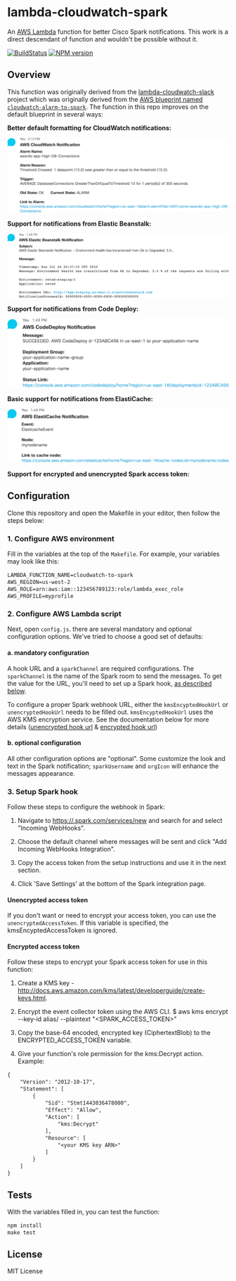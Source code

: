 # lambda-cloudwatch-spark

An [AWS Lambda](http://aws.amazon.com/lambda/) function for better Cisco Spark notifications.
This work is a direct descendant of function and wouldn't be possible without it.

[![BuildStatus](https://travis-ci.org/kangaroobox/lambda-cloudwatch-spark.png?branch=master)](https://travis-ci.org/assertible/lambda-cloudwatch-spark)
[![NPM version](https://badge.fury.io/js/lambda-cloudwatch-spark.png)](http://badge.fury.io/js/lambda-cloudwatch-spark)


## Overview

This function was originally derived from the
[lambda-cloudwatch-slack](https://github.com/assertible/lambda-cloudwatch-slack) project which was originally derived from the
[AWS blueprint named `cloudwatch-alarm-to-spark`](https://aws.amazon.com/blogs/aws/new-spark-integration-blueprints-for-aws-lambda/). The
function in this repo improves on the default blueprint in several ways:

**Better default formatting for CloudWatch notifications:**

![AWS Cloud Notification for Spark](https://github.com/kangaroobox/lambda-cloudwatch-spark/raw/master/images/cloudwatch.png)

**Support for notifications from Elastic Beanstalk:**

![Elastic Beanstalk Spark Notifications](https://github.com/kangaroobox/lambda-cloudwatch-spark/raw/master/images/elastic-beanstalk.png)

**Support for notifications from Code Deploy:**

![AWS CodeDeploy Notifications](https://github.com/kangaroobox/lambda-cloudwatch-spark/raw/master/images/code-deploy.png)

**Basic support for notifications from ElastiCache:**

![AWS ElastiCache Notifications](https://github.com/kangaroobox/lambda-cloudwatch-spark/raw/master/images/elasticache.png)

**Support for encrypted and unencrypted Spark access token:**


## Configuration

Clone this repository and open the Makefile in your editor, then follow
the steps below:


### 1. Configure AWS environment

Fill in the variables at the top of the `Makefile`. For example, your
variables may look like this:

```
LAMBDA_FUNCTION_NAME=cloudwatch-to-spark
AWS_REGION=us-west-2
AWS_ROLE=arn:aws:iam::123456789123:role/lambda_exec_role
AWS_PROFILE=myprofile
```


### 2. Configure AWS Lambda script

Next, open `config.js`. there are several mandatory and optional
configuration options. We've tried to choose a good set of defaults:


#### a. mandatory configuration

A hook URL and a `sparkChannel` are required configurations. The
`sparkChannel` is the name of the Spark room to send the messages. To
get the value for the URL, you'll need to set up a Spark hook,
[as described below](#3-setup-spark-access-token).

To configure a proper Spark webhook URL, either the
`kmsEncyptedHookUrl` or `unencryptedHookUrl` needs to be filled
out. `kmsEncyptedHookUrl` uses the AWS KMS encryption service. See the
documentation below for more details
([unencrypted hook url](#unencrypted-hook-url) &
[encrypted hook url](#encrypted-hook-url))


#### b. optional configuration

All other configuration options are "optional". Some customize the
look and text in the Spark notification; `sparkUsername` and `orgIcon`
will enhance the messages appearance.


### 3. Setup Spark hook

Follow these steps to configure the webhook in Spark:

  1. Navigate to
     [https://.spark.com/services/new](https://.spark.com/services/new)
     and search for and select "Incoming WebHooks".

  3. Choose the default channel where messages will be sent and click
     "Add Incoming WebHooks Integration".

  4. Copy the access token from the setup instructions and use it in
     the next section.

  5. Click 'Save Settings' at the bottom of the Spark integration
     page.


#### Unencrypted access token

If you don't want or need to encrypt your access token, you can use the
`unencryptedAccessToken`.  If this variable is specified, the
kmsEncyptedAccessToken is ignored.


#### Encrypted access token

Follow these steps to encrypt your Spark access token for use in this
function:

  1. Create a KMS key -
     http://docs.aws.amazon.com/kms/latest/developerguide/create-keys.html.

  2. Encrypt the event collector token using the AWS CLI.
     $ aws kms encrypt --key-id alias/<KMS key name> --plaintext "<SPARK_ACCESS_TOKEN>"

  3. Copy the base-64 encoded, encrypted key (CiphertextBlob) to the
     ENCRYPTED_ACCESS_TOKEN variable.

  4. Give your function's role permission for the kms:Decrypt action.
     Example:

```
{
    "Version": "2012-10-17",
    "Statement": [
        {
            "Sid": "Stmt1443036478000",
            "Effect": "Allow",
            "Action": [
                "kms:Decrypt"
            ],
            "Resource": [
                "<your KMS key ARN>"
            ]
        }
    ]
}
```

## Tests

With the variables filled in, you can test the function:

```
npm install
make test
```

## License

MIT License
